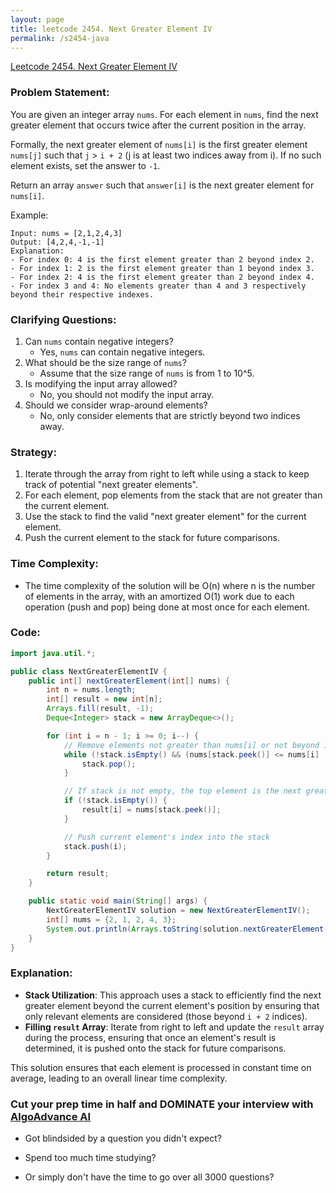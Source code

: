 ```yaml
---
layout: page
title: leetcode 2454. Next Greater Element IV
permalink: /s2454-java
---
```

[Leetcode 2454. Next Greater Element IV](https://algoadvance.github.io/algoadvance/l2454)
### Problem Statement:
You are given an integer array `nums`. For each element in `nums`, find the next greater element that occurs twice after the current position in the array.

Formally, the next greater element of `nums[i]` is the first greater element `nums[j]` such that `j` > `i + 2` (j is at least two indices away from i). If no such element exists, set the answer to `-1`.

Return an array `answer` such that `answer[i]` is the next greater element for `nums[i]`.

Example:
```plaintext
Input: nums = [2,1,2,4,3]
Output: [4,2,4,-1,-1]
Explanation:
- For index 0: 4 is the first element greater than 2 beyond index 2.
- For index 1: 2 is the first element greater than 1 beyond index 3.
- For index 2: 4 is the first element greater than 2 beyond index 4.
- For index 3 and 4: No elements greater than 4 and 3 respectively beyond their respective indexes.
```

### Clarifying Questions:
1. Can `nums` contain negative integers? 
   - Yes, `nums` can contain negative integers.
2. What should be the size range of `nums`?
   - Assume that the size range of `nums` is from 1 to 10^5.
3. Is modifying the input array allowed?
   - No, you should not modify the input array.
4. Should we consider wrap-around elements?
   - No, only consider elements that are strictly beyond two indices away.

### Strategy:
1. Iterate through the array from right to left while using a stack to keep track of potential "next greater elements".
2. For each element, pop elements from the stack that are not greater than the current element.
3. Use the stack to find the valid "next greater element" for the current element.
4. Push the current element to the stack for future comparisons.

### Time Complexity:
- The time complexity of the solution will be O(n) where n is the number of elements in the array, with an amortized O(1) work due to each operation (push and pop) being done at most once for each element.

### Code:
```java
import java.util.*;

public class NextGreaterElementIV {
    public int[] nextGreaterElement(int[] nums) {
        int n = nums.length;
        int[] result = new int[n];
        Arrays.fill(result, -1);
        Deque<Integer> stack = new ArrayDeque<>();

        for (int i = n - 1; i >= 0; i--) {
            // Remove elements not greater than nums[i] or not beyond i+2
            while (!stack.isEmpty() && (nums[stack.peek()] <= nums[i] || stack.peek() <= i + 2)) {
                stack.pop();
            }

            // If stack is not empty, the top element is the next greater element
            if (!stack.isEmpty()) {
                result[i] = nums[stack.peek()];
            }

            // Push current element's index into the stack
            stack.push(i);
        }

        return result;
    }

    public static void main(String[] args) {
        NextGreaterElementIV solution = new NextGreaterElementIV();
        int[] nums = {2, 1, 2, 4, 3};
        System.out.println(Arrays.toString(solution.nextGreaterElement(nums))); // Output: [4, 2, 4, -1, -1]
    }
}
```

### Explanation:
- **Stack Utilization**: This approach uses a stack to efficiently find the next greater element beyond the current element's position by ensuring that only relevant elements are considered (those beyond `i + 2` indices).
- **Filling `result` Array**: Iterate from right to left and update the `result` array during the process, ensuring that once an element's result is determined, it is pushed onto the stack for future comparisons.

This solution ensures that each element is processed in constant time on average, leading to an overall linear time complexity.


### Cut your prep time in half and DOMINATE your interview with [AlgoAdvance AI](https://algoAdvance.com)

- Got blindsided by a question you didn't expect?

- Spend too much time studying?

- Or simply don't have the time to go over all 3000 questions?

